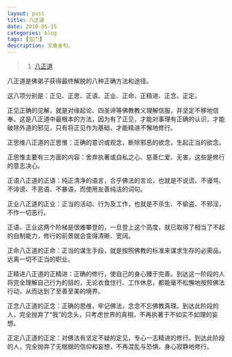 ```yaml
---
layout: post
title: 八正道
date: 2018-05-15
categories: blog
tags: [玄门]
description: 文章金句。
---
```




>1. [八正道](https://www.zhihu.com/question/21835125?sort=created)

八正道是佛弟子获得最终解脱的八种正确方法和途径。


这八项分别是：正见、正思、正语、正业、正命、正精进、正念、正定。


正见正确的见解，就是对缘起论、四圣谛等佛教教义理解信服，并坚定不移地信奉。这是八正道中最根本的方法，因为有了正见，才能对事理有正确的认识，才能破除外道的邪见，只有将正见作为基础，才能精进不懈地修行。


正思维八正道的正思惟：正确的意识或观念，断除邪恶的欲念，生起正当的欲念。


正思惟主要有三方面的内容：舍弃执著或自私之心、慈善仁爱、无害，这些是修行的意志决心。


正语八正道的正语：纯正清净的语言，合乎佛法的言论，也就是不说谎、不谩骂、不诽谤、不恶语、不暴语，而使用友善纯洁的词句。


正业八正道的正业：正当的活动、行为及工作，也就是不杀生、不偷盗、不邪淫，不作一切恶行。


正语、正业这两个阶梯是很难攀登的，一旦登上这个高度，就已取得了相当了不起的自制能力，修行的前景就会变得清晰、宽阔。


正命八正道的正命：正当的谋生手段，就是按照佛教的标准来谋求生存的必需品，远离一切不正当的职业。


正精进八正道的正精进：正确的修行，使自己的身心臻于完善。到达这一阶段的人将完全理解自己行为的目的，无论衣食住行、工作休息，都能毫不松懈地按照佛法行动，从而达到了至善至美的境界。


正念八正道的正念：正确的思维，牢记佛法，念念不忘佛教真理。到达此阶段的人，完全抛弃了“我”的念头，只考虑世界的真相，不再执著于不如实不如理的妄想。


正定八正道的正定：对佛法有坚定不疑的定见，专心一志精进的修行。到达此阶段的人，完全抛弃了无根据的信仰和妄想，不再混乱与恐惧，身心寂静地修行。
